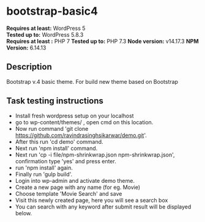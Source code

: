 
# bootstrap-basic4

**Requires at least:** WordPress 5  
**Tested up to:** WordPress 5.8.3  
**Requires at least :** PHP 7
**Tested up to:** PHP 7.3
**Node version:** v14.17.3
**NPM Version:** 6.14.13

## Description

Bootstrap v.4 basic theme. For build new theme based on Bootstrap


## Task testing instructions

* Install fresh wordpress setup on your localhost
* go to wp-content/themes/ , open cmd on this location.
* Now run command 'git clone https://github.com/ravindrasinghsikarwar/demo.git'.
* After this run 'cd demo' command.
* Next run 'npm install' command.
* Next run 'cp -i file/npm-shrinkwrap.json npm-shrinkwrap.json', confirmation type 'yes' and press enter.
* run 'npm install' again.
* Finally run 'gulp build'.
* Login into wp-admin and activate demo theme.
* Create a new page with any name (for eg. Movie)
* Choose template 'Movie Search' and save
* Visit this newly created page, here you will see a search box 
* You can search with any keyword after submit result will be displayed below.




